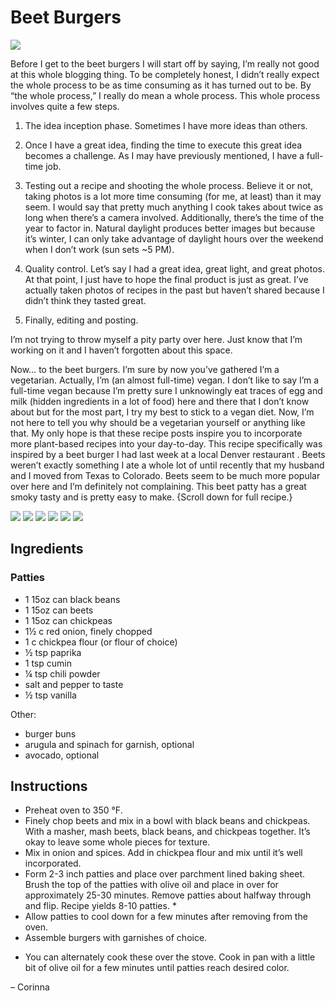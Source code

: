 
[^url]: beet-burgers

# Beet Burgers

![](./Beet1.jpg)

Before I get to the beet burgers I will start off by saying, I’m really not good at this whole blogging thing. To be completely honest, I didn’t really expect the whole process to be as time consuming as it has turned out to be. By “the whole process,” I really do mean a whole process. This whole process involves quite a few steps.

1. The idea inception phase. Sometimes I have more ideas than others.

2. Once I have a great idea, finding the time to execute this great idea becomes a challenge. As I may have previously mentioned, I have a full-time job.

3. Testing out a recipe and shooting the whole process. Believe it or not, taking photos is a lot more time consuming (for me, at least) than it may seem. I would say that pretty much anything I cook takes about twice as long when there’s a camera involved. Additionally, there’s the time of the year to factor in. Natural daylight produces better images but because it’s winter, I can only take advantage of daylight hours over the weekend when I don’t work (sun sets ~5 PM).

4. Quality control. Let’s say I had a great idea, great light, and great photos. At that point, I just have to hope the final product is just as great. I’ve actually taken photos of recipes in the past but haven’t shared because I didn’t think they tasted great.

5. Finally, editing and posting.

I’m not trying to throw myself a pity party over here. Just know that I’m working on it and I haven’t forgotten about this space.

Now… to the beet burgers. I’m sure by now you’ve gathered I’m a vegetarian. Actually, I’m (an almost full-time) vegan. I don’t like to say I’m a full-time vegan because I’m pretty sure I unknowingly eat traces of egg and milk (hidden ingredients in a lot of food) here and there that I don’t know about but for the most part, I try my best to stick to a vegan diet. Now, I’m not here to tell you why should be a vegetarian yourself or anything like that. My only hope is that these recipe posts inspire you to incorporate more plant-based recipes into your day-to-day. This recipe specifically was inspired by a beet burger I had last week at a local Denver restaurant . Beets weren’t exactly something I ate a whole lot of until recently that my husband and I moved from Texas to Colorado. Beets seem to be much more popular over here and I’m definitely not complaining. This beet patty has a great smoky tasty and is pretty easy to make. {Scroll down for full recipe.}

![](./Beet2.jpg)
![](./Beet3.jpg)
![](./Beet4.jpg)
![](./Beet5.jpg)
![](./Beet6.jpg)
![](./Beet7.jpg)

## Ingredients

### Patties

- 1 15oz can black beans
- 1 15oz can beets
- 1 15oz can chickpeas
- 1½ c red onion, finely chopped
- 1 c chickpea flour (or flour of choice)
- ½ tsp paprika
- 1 tsp cumin
- ¼ tsp chili powder
- salt and pepper to taste
- ½ tsp vanilla

Other:

- burger buns
- arugula and spinach for garnish, optional
- avocado, optional

## Instructions 

- Preheat oven to 350 °F.
- Finely chop beets and mix in a bowl with black beans and chickpeas. With a masher, mash beets, black beans, and chickpeas together. It’s okay to leave some whole pieces for texture.
- Mix in onion and spices. Add in chickpea flour and mix until it’s well incorporated.
- Form 2-3 inch patties and place over parchment lined baking sheet. Brush the top of the patties with olive oil and place in over for approximately 25-30 minutes. Remove patties about halfway through and flip. Recipe yields 8-10 patties. *
- Allow patties to cool down for a few minutes after removing from the oven.
- Assemble burgers with garnishes of choice.
 * You can alternately cook these over the stove. Cook in pan with a little bit of olive oil for a few minutes until patties reach desired color.

 – Corinna

